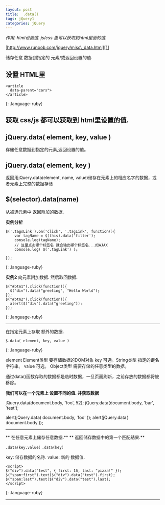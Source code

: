 ```yaml
---
layout: post
title:  .data()
tags: jQuery1
categories: jQuery
---
```

*作用: html设置值. js/css 里可以获取到html里面的值.*


[http://www.runoob.com/jquery/misc\_data.html][1]

储存任意 数据到指定的 元素/或返回设置的值.



## 设置 HTML里
~~~
<article
  data-parent="cars">
</article>
~~~
{: .language-ruby}



## 获取 css/js 都可以获取到 html里设置的值.






## jQuery.data( element, key, value )
 存储任意数据到指定的元素,返回设置的值。





## jQuery.data( element, key )
返回用jQuery.data(element, name, value)储存在元素上的相应名字的数据，或者元素上完整的数据存储




## $(selector).data(name)
从被选元素中 返回附加的数据.

**实例分析**
~~~
$('.tagsLink').on('click', '.tagLink', function(){
    var tagName = $(this).data('filter');
    console.log(tagName);
    // 这里点击哪个标签名 就会输出哪个标签名...如AJAX
    console.log( $('.tagLink') );

});
~~~
{: .language-ruby}




**实例2**
向元素附加数据. 然后取回数据.
~~~
$("#btn1").click(function(){
  $("div").data("greeting", "Hello World");
});
$("#btn2").click(function(){
  alert($("div").data("greeting"));
});
~~~
{: .language-ruby}


---

在指定元素上存取 额外的数据. 

~~~
$.data( element, key, value )
~~~
{: .language-ruby}

element Element类型 要存储数据的DOM对象
key 可选。String类型 指定的键名字符串。
value 可选。 Object类型 需要存储的任意类型的数据。



通过data()函数存取的数据都是临时数据，一旦页面刷新，之前存放的数据都将被移除。



**我们可以在一个元素上 设置不同的值. 并获取数据**

jQuery.data(document.body, 'foo', 52);
jQuery.data(document.body, 'bar', 'test');


alert(jQuery.data( document.body, 'foo' ));
alert(jQuery.data( document.body ));









---
** 在任意元素上储存任意数据.**
** 返回储存数据中的第一个匹配结果.**


`.data(key,value)`
`.data(key)`

key: 储存数据的名称.
value: 新的 数据值.

~~~
<script>
$("div").data("test", { first: 16, last: "pizza!" });
$("span:first").text($("div").data("test").first);
$("span:last").text($("div").data("test").last);
</script>
~~~
{: .language-ruby}






--- 










[1]:	http://www.runoob.com/jquery/misc_data.html